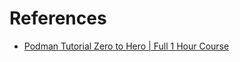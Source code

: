 # References

- [Podman Tutorial Zero to Hero | Full 1 Hour Course](https://www.youtube.com/watch?v=YXfA5O5Mr18)
